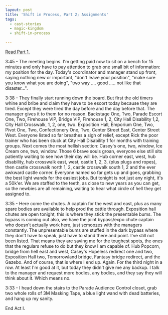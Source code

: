 ```yaml
---
layout: post
title: 'Shift in Process, Part 2; Assignments'
tags:
  - cast-stories
  - magic-kingdom
  - shift-in-process

---
```


<a href="http://thisisnotajoke.com/2011/01/29/shift-in-process-pt1/">Read Part 1.</a>

3:45 - The meeting begins. I'm getting paid now to sit on a bench for 15 minutes and only have to pay attention to grab one small bit of information: my position for the day. Today's coordinator and manager stand up front, saying nothing new or important, "don't leave your position", "make sure you know what you are doing", "two way .... good ..... not like that disaster...".

3:38 - They finally start running down the board. But first the old timers whine and bribe and claim they have to be escort today because they are tired. Except they were tired the day before and the day before that. The manager gives it to them for no reason. Backstage One, Two, Parade Escort One, Two, Firehouse VIP, Bridge VIP, Firehouse 1, 2, City Hall Disability 1,2, City Hall Crosswalk, 1, 2, one, two. Exposition Hall, Emporium One, Two, Pivot One, Two, Confectionery One, Two, Center Street East, Center Street West. Everyone listed so far breathes a sigh of relief, except Rick the poor trainer who has been stuck at City Hall Disability 1 for months with training groups. Next comes the most hellish section: Casey's one, two, window, Ice Cream one, two, window. Those 6 brave souls groan, everyone else still sits patiently waiting to see how their day will be. Hub corner east, west, hub disability, hub crosswalk east, west, castle 1, 2, 3, (plus plugs and ropes), then castle crosswalk north 1, 2, castle crosswalk south 1, 2 and the ever awkward castle corner. Everyone named so far gets up and goes, grabbing the best light wands for the easiest jobs. But tonight is not just any night, it's a 50k'er. We are staffed to the teeth, as close to new years as you can get, so the newbies are all remaining, waiting to hear what circle of hell they get assigned to.

3:35 - Here come the chutes. A captain for the west and east, plus as many spare bodies are available to help prod the cattle through. Exposition hall chutes are open tonight, this is where they stick the presentable bums. The bypass is coming out also, we have the joint bypass/expo chute captain who doesn't actually work here, just scmoozes with the managers constantly. The unpresentable bums are stuffed in the dark bypass where they don't have to speak, just have to stand there and point. I've still not been listed. That means they are saving me for the toughest spots, the ones that the regulars refuse to do but they know I am capable of. Hub Popcorn, bridge from hell east and west, Casey's Hopeless redirect one and two, Exposition Hall two, Tomorrowland bridge, Fantasy bridge redirect, and the Gazebo. And of course, that is where I end up. Again. For the third night in a row. At least I'm good at it, but today they didn't give me any backup. I talk to the manager and request more bodies, any bodies, and they say they will think about it. Which means no.

3:33 - I head down the stairs to the Parade Audience Control closet, grab two whole rolls of 3M Masking Tape, a blue light wand with dead batteries, and hang up my sanity.

End Act I.
